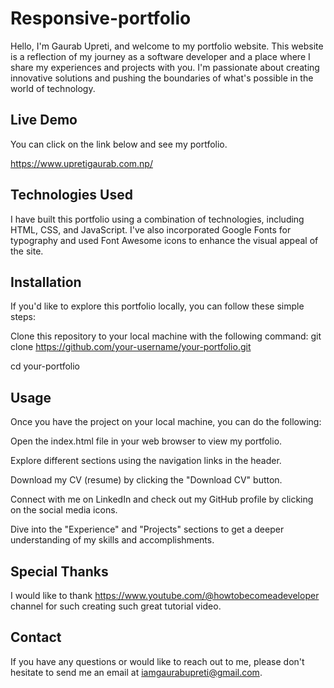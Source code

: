 # Responsive-portfolio
Hello, I'm Gaurab Upreti, and welcome to my portfolio website. This website is a reflection of my journey as a
software developer and a place where I share my experiences and projects with you. I'm passionate about
creating innovative solutions and pushing the boundaries of what's possible in the world of technology.

## Live Demo
You can click on the link below and see my portfolio.

https://www.upretigaurab.com.np/

## Technologies Used
I have built this portfolio using a combination of technologies, including HTML, CSS, and JavaScript. I've also incorporated Google Fonts for typography and used Font Awesome icons to enhance the visual appeal of the site.

## Installation
If you'd like to explore this portfolio locally, you can follow these simple steps:

Clone this repository to your local machine with the following command:
git clone https://github.com/your-username/your-portfolio.git

cd your-portfolio

## Usage
Once you have the project on your local machine, you can do the following:

Open the index.html file in your web browser to view my portfolio.

Explore different sections using the navigation links in the header.

Download my CV (resume) by clicking the "Download CV" button.

Connect with me on LinkedIn and check out my GitHub profile by clicking on the social media icons.

Dive into the "Experience" and "Projects" sections to get a deeper understanding of my skills and accomplishments.

## Special Thanks
I would like to thank https://www.youtube.com/@howtobecomeadeveloper channel for such creating such great tutorial video.

## Contact
If you have any questions or would like to reach out to me, please don't hesitate to send me an email at iamgaurabupreti@gmail.com.



